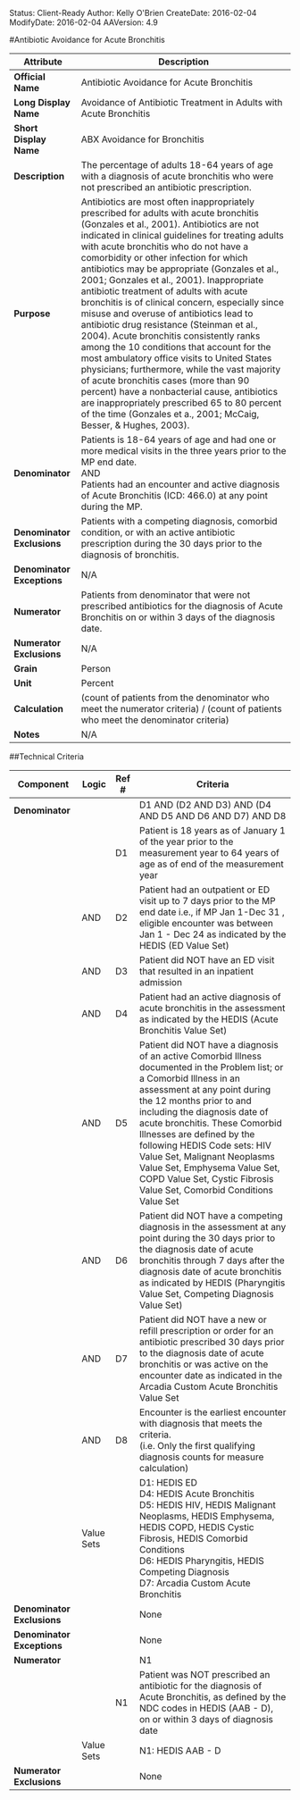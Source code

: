 Status: Client-Ready
Author: Kelly O'Brien
CreateDate: 2016-02-04
ModifyDate: 2016-02-04
AAVersion: 4.9

#Antibiotic Avoidance for Acute Bronchitis

| Attribute | Description |
| --------- | ----------- |
| **Official Name** | Antibiotic Avoidance for Acute Bronchitis |
| **Long Display Name** | Avoidance of Antibiotic Treatment in Adults with Acute Bronchitis |
| **Short Display Name** | ABX Avoidance for Bronchitis |
| **Description** | The percentage of adults 18-64 years of age with a diagnosis of acute bronchitis who were not prescribed an antibiotic prescription. |
| **Purpose** | Antibiotics are most often inappropriately prescribed for adults with acute bronchitis (Gonzales et al., 2001). Antibiotics are not indicated in clinical guidelines for treating adults with acute bronchitis who do not have a comorbidity or other infection for which antibiotics may be appropriate (Gonzales et al., 2001; Gonzales et al., 2001). Inappropriate antibiotic treatment of adults with acute bronchitis is of clinical concern, especially since misuse and overuse of antibiotics lead to antibiotic drug resistance (Steinman et al., 2004). Acute bronchitis consistently ranks among the 10 conditions that account for the most ambulatory office visits to United States physicians; furthermore, while the vast majority of acute bronchitis cases (more than 90 percent) have a nonbacterial cause, antibiotics are inappropriately prescribed 65 to 80 percent of the time (Gonzales et a., 2001; McCaig, Besser, & Hughes, 2003). |
| **Denominator** | Patients is 18-64 years of age and had one or more medical visits in the three years prior to the MP end date.<br>AND<br>Patients had an encounter and active diagnosis of Acute Bronchitis (ICD: 466.0) at any point during the MP. |
| **Denominator Exclusions** | Patients with a competing diagnosis, comorbid condition, or with an active antibiotic prescription during the 30 days prior to the diagnosis of bronchitis. |
| **Denominator Exceptions** | N/A |
| **Numerator** | Patients from denominator that were not prescribed antibiotics for the diagnosis of Acute Bronchitis on or within 3 days of the diagnosis date. |
| **Numerator Exclusions** | N/A |
| **Grain** | Person |
| **Unit** | Percent |
| **Calculation** | (count of patients from the denominator who meet the numerator criteria) / (count of patients who meet the denominator criteria) |
| **Notes** | N/A |


##Technical Criteria

| Component | Logic | Ref # | Criteria |
| --------- | ----- | ----- | -------- |
| **Denominator** | | | D1 AND (D2 AND D3) AND (D4 AND D5 AND D6 AND D7) AND D8 |
| |  | D1 | Patient is 18 years as of January 1 of the year prior to the measurement year to 64 years of age as of end of the measurement year |
| | AND | D2 | Patient had an outpatient or ED visit up to 7 days prior to the MP end date i.e., if MP Jan 1-Dec 31 , eligible encounter was between Jan 1 - Dec 24 as indicated by the HEDIS (ED Value Set) |
| | AND | D3 | Patient did NOT have an ED visit that resulted in an inpatient admission |
| | AND | D4 | Patient had an active diagnosis of acute bronchitis in the assessment as indicated by the HEDIS (Acute Bronchitis Value Set) |
| | AND | D5 | Patient did NOT have a diagnosis of an active Comorbid Illness documented in the Problem list; or a Comorbid Illness in an assessment at any point during the 12 months prior to and including the diagnosis date of acute bronchitis. These Comorbid Illnesses are defined by the following HEDIS Code sets: HIV Value Set, Malignant Neoplasms Value Set, Emphysema Value Set, COPD Value Set, Cystic Fibrosis Value Set, Comorbid Conditions Value Set |
| | AND | D6 | Patient did NOT have a competing diagnosis in the assessment at any point during the 30 days prior to the diagnosis date of acute bronchitis through 7 days after the diagnosis date of acute bronchitis as indicated by HEDIS (Pharyngitis Value Set, Competing Diagnosis Value Set) |
| | AND | D7 | Patient did NOT have a new or refill prescription or order for an antibiotic prescribed 30 days prior to the diagnosis date of acute bronchitis or was active on the encounter date as indicated in the Arcadia Custom Acute Bronchitis Value Set |
| | AND | D8 | Encounter is the earliest encounter with diagnosis that meets the criteria.<br>(i.e. Only the first qualifying diagnosis counts for measure calculation) |
| | Value Sets | | D1: HEDIS ED<br>D4: HEDIS Acute Bronchitis<br>D5: HEDIS HIV, HEDIS Malignant Neoplasms, HEDIS Emphysema, HEDIS COPD, HEDIS Cystic Fibrosis, HEDIS Comorbid Conditions<br>D6: HEDIS Pharyngitis, HEDIS Competing Diagnosis<br>D7: Arcadia Custom Acute Bronchitis |
| **Denominator Exclusions** | | | None |
| **Denominator Exceptions** | | | None |
| **Numerator** | | | N1 |
| |  | N1 | Patient was NOT prescribed an antibiotic for the diagnosis of Acute Bronchitis, as defined by the NDC codes in HEDIS (AAB - D), on or within 3 days of diagnosis date |
| | Value Sets | | N1: HEDIS AAB - D |
| **Numerator Exclusions** | | | None |
